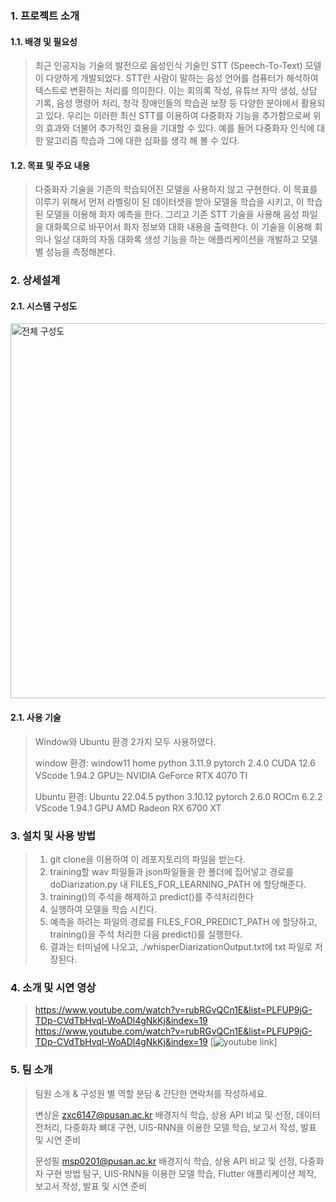 ### 1. 프로젝트 소개
#### 1.1. 배경 및 필요성
> 최근 인공지능 기술의 발전으로 음성인식 기술인 STT (Speech-To-Text) 모델이 다양하게 개발되었다. STT란 사람이 말하는 음성 언어를 컴퓨터가 해석하여 텍스트로 변환하는 처리를 의미한다. 이는 회의록 작성, 유튜브 자막 생성, 상담 기록, 음성 명령어 처리, 청각 장애인들의 학습권 보장 등 다양한 분야에서 활용되고 있다.
우리는 이러한 최신 STT를 이용하여 다중화자 기능을 추가함으로써 위의 효과와 더불어 추가적인 효용을 기대할 수 있다. 예를 들어 다중화자 인식에 대한 알고리즘 학습과 그에 대한 심화를 생각 해 볼 수 있다. 

#### 1.2. 목표 및 주요 내용
> 다중화자 기술을 기존의 학습되어진 모델을 사용하지 않고 구현한다. 이 목표를 이루기 위해서 먼저 라벨링이 된 데이터셋을 받아 모델을 학습을 시키고, 이 학습된 모델을 이용해 화자 예측을 한다. 그리고 기존 STT 기술을 사용해 음성 파일을 대화록으로 바꾸어서 화자 정보와 대화 내용을 출력한다. 이 기술을 이용해 회의나 일상 대화의 자동 대화록 생성 기능을 하는 애플리케이션을 개발하고 모델 별 성능을 측정해본다.

### 2. 상세설계
#### 2.1. 시스템 구성도
>
<img src="https://github.com/user-attachments/assets/aba26f99-6099-4456-9042-09146ddcc36b" alt="전체 구성도" width="600" />

#### 2.1. 사용 기술
> Window와 Ubuntu 환경 2가지 모두 사용하였다.
> 
> window 환경:
> window11 home
> python 3.11.9
> pytorch 2.4.0
> CUDA 12.6
> VScode 1.94.2
> GPU는 NVIDIA GeForce RTX 4070 TI
>
> Ubuntu 환경:
> Ubuntu 22.04.5
> python 3.10.12
> pytorch 2.6.0
> ROCm 6.2.2
> VScode 1.94.1
> GPU AMD Radeon RX 6700 XT


### 3. 설치 및 사용 방법
> 1. git clone을 이용하여 이 레포지토리의 파일을 받는다.
> 2. training할 wav 파일들과 json파일들을 한 폴더에 집어넣고 경로를 doDiarization.py 내 FILES_FOR_LEARNING_PATH 에 할당해준다.
> 3. training()의 주석을 해제하고 predict()를 주석처리한다
> 4. 실행하여 모델을 학습 시킨다.
> 5. 예측을 하려는 파일의 경로를 FILES_FOR_PREDICT_PATH 에 할당하고, training()을 주석 처리한 다음 predict()를 실행한다.
> 6. 결과는 터미널에 나오고, ./whisperDiarizationOutput.txt에 txt 파일로 저장된다.

### 4. 소개 및 시연 영상
> https://www.youtube.com/watch?v=rubRGvQCn1E&list=PLFUP9jG-TDp-CVdTbHvql-WoADl4gNkKj&index=19
> https://www.youtube.com/watch?v=rubRGvQCn1E&list=PLFUP9jG-TDp-CVdTbHvql-WoADl4gNkKj&index=19
>[![youtube link](https://img.youtube.com/vi/rubRGvQCn1E&list=PLFUP9jG-TDp-CVdTbHvql-WoADl4gNkKj&index=19/0.jpg)]

### 5. 팀 소개
> 팀원 소개 & 구성원 별 역할 분담 & 간단한 연락처를 작성하세요.
>
> 변상윤 zxc6147@pusan.ac.kr
> 배경지식 학습, 상용 API 비교 및 선정, 데이터 전처리, 다중화자 뼈대 구현, UIS-RNN을 이용한 모델 학습, 보고서 작성, 발표 및 시연 준비
>
> 문성필 msp0201@pusan.ac.kr
> 배경지식 학습, 상용 API 비교 및 선정, 다중화자 구현 방법 탐구, UIS-RNN을 이용한 모델 학습, Flutter 애플리케이션 제작, 보고서 작성, 발표 및 시연 준비


